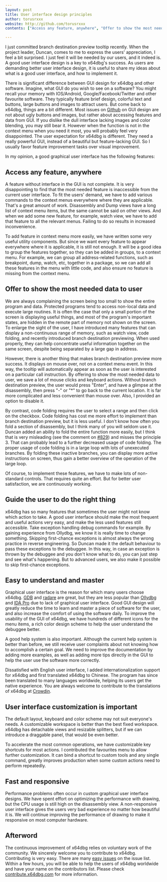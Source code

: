 ```yaml
---
layout: post
title: User interface design principles
author: torusrxxx
website: http://github.com/torusrxxx
contents: ["Access any feature, anywhere", "Offer to show the most needed data to user", "Guide the user to do the right thing", "Easy to understand and master", "User interface customization is important", "Fast and responsive", "Afterword"]

---
```


I just committed branch destination preview tooltip recently. When the project leader, Duncan, comes to me to express the users' appreciation, I feel a bit surprised. I just feel it will be needed by our users, and it indeed is. A good user interface design is a key to x64dbg's success. As users are demanding better user interface design, it is useful to share my ideas about what is a good user interface, and how to implement it.

There is significant difference between GUI design for x64dbg and other software. Imagine, what GUI do you wish to see on a software? You might recall your memory with IOS/Android, Google/Facebook/Twitter and other favourite software. They typically feature brief design, colorful text and buttons, large buttons and images to attract users. But come back to x64dbg, things are a bit different. Most issues on [Github](https://github.com/x64dbg/x64dbg/issues) on GUI design are not about ugly buttons and images, but rather about accessing features and data from GUI. If you dislike the dull interface lacking images and color blending, you may still bear it. However when the function is not in the context menu when you need it most, you will probably feel very disappointed. The user expectation for x64dbg is different. They need a really powerful GUI, instead of a beautiful but feature-lacking GUI. So I usually favor feature improvement tasks over visual improvement.

In my opinion, a good graphical user interface has the following features:

## Access any feature, anywhere

A feature without interface in the GUI is not complete. It is very disappointing to find that the most needed feature is inaccessible from the current user interface. To fit the users' demand, we have to add various commands to the context menus everywhere where they are applicable. That's a great amount of work. Disassembly and Dump views have a long list of context menu items, but the same cannot be said on other views. And when we add some new feature, for example, watch view, we have to add that feature to all the relevant menus. Failing to do so results in increased inconvenience.

To add feature in context menu more easily, we have written some very useful utility components. But since we want every feature to appear everywhere where it is applicable, it is still not enough. It will be a good idea to group the features together, so they can be added in groups, to a context menu. For example, we can group all address-related functions, such as breakpoint, dump, watch, etc, together in a package, so we can add all these features in the menu with little code, and also ensure no feature is missing from the context menu.

## Offer to show the most needed data to user

We are always complaining the screen being too small to show the entire program and data. Protected programs tend to access non-local data and execute large routines. It is often the case that only a small portion of the screen is displaying useful things, and most of the program's important states, are hidden in the remote part of memory not shown on the screen. To enlarge the sight of the user, I have introduced many features that can display a non-continuous range of memory, such as watch view, code folding, and recently introduced branch destination previewing. When used properly, they can help concentrate useful information together on the same screen, despite being separated by a large gap in address.

However, there is another thing that makes branch destination preview more success. It displays on mouse over, not on a context menu event. In this way, the tooltip will automatically appear as soon as the user is interested on a particular call instruction. By offering to show the most needed data to user, we save a lot of mouse clicks and keyboard actions. Without branch destination preview, the user would press "Enter", and have a glimpse at the disassembly, then press "-" or "*" to go back to the current location. It is far more complicated and less convenient than mouse over. Also, I provided an option to disable it.

By contrast, code folding requires the user to select a range and then click on the checkbox. Code folding has cost me more effort to implement than branch destination preview, but it is less useful. I don't know how often you fold a section of disassembly, but I think many of you will seldom use it. Duncan added an ability to fold the entire function more easily, but I think that is very misleading (see the comment on [#829](https://github.com/x64dbg/x64dbg/issues/829)) and misses the principle 3. That can probably lead to a further decreased usage of code folding. The proper usage of code folding is in a large loop with lots of unexecuted branches. By folding these inactive branches, you can display more active instructions on screen, thus gain a better overview of the operation of the large loop.

Of course, to implement these features, we have to make lots of non-standard controls. That requires quite an effort. But for better user satisfaction, we are continuously working.

## Guide the user to do the right thing

x64dbg has so many features that sometimes the user might not know which action to take. A good user interface should make the most frequent and useful actions very easy, and make the less used features still accessible. Take exception handling debug commands for example. By gaining experience from Ollydbg, we know it is really time to change something. Skipping first-chance exceptions is almost always the wrong practice in reverse engineering. So Duncan made it the default behaviour to pass these exceptions to the debuggee. In this way, in case an exception is thrown by the debuggee and you don't know what to do, you can just step and see what's happening. But to advanced users, we also make it possible to skip first-chance exceptions.

## Easy to understand and master

Graphical user interface is the reason for which many users choose x64dbg. [GDB](https://sourceware.org/gdb) and [radare](https://github.com/radare/radare2) are great, but they are less popular than [Ollydbg](http://ollydbg.de) and [IDA Pro](https://www.hex-rays.com/products/ida) due to lack of graphical user interface. Good GUI design will greatly reduce the time to learn and master a piece of software for the user, and also increase the comfort of using the software daily. To improve the usability of the GUI of x64dbg, we have hundreds of different icons for the menu items, a rich color design scheme to help the user understand the debuggee better.

A good help system is also important. Although the current help system is better than before, we still receive user complaints about not knowing how to accomplish a certain goal. We need to improve the documentation by adding more examples, as well as adding more tips directly in the GUI to help the user use the software more correctly.

Dissatisfied with English user interface, I added internationalization support for x64dbg and first translated x64dbg to Chinese. The program has since been translated to many languages worldwide, helping its users get the native experience. You are always welcome to contribute to the translations of x64dbg at [Crowdin](https://crowdin.com/project/x64dbg).

## User interface customization is important

The default layout, keyboard and color scheme may not suit everyone's needs. A customizable workspace is better than the best fixed workspace. x64dbg has detachable views and resizable splitters, but if we can introduce a draggable panel, that would be even better.

To accelerate the most common operations, we have customizable key shortcuts for most actions. I contributed the favourites menu to allow further customization. It can bind a shortcut to custom tools and any single command, greatly improves production when some custom actions need to perform repeatedly.

## Fast and responsive

Performance problems often occur in custom graphical user interface designs. We have spent effort on optimizing the performance with drawing, but the CPU usage is still high on the disassembly view. A non-responsive user interface gives the users very bad experience no matter how beautiful it is. We will continue improving the performance of drawing to make it responsive on most computer hardware.

## Afterword

The continuous improvement of x64dbg relies on voluntary work of the community. We sincerely welcome you to contribute to x64dbg. Contributing is very easy. There are many [easy issues](https://github.com/x64dbg/x64dbg/issues?q=is%3Aissue+is%3Aopen+label%3Aeasy) on the issue list. Within a few hours, you will be able to help the users of x64dbg worldwide and have your name on the contributors list. Please check [contribute.x64dbg.com](http://contribute.x64dbg.com) for more information.